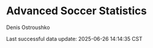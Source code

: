 # Advanced Soccer Statistics
Denis Ostroushko

<!-- gfm -->

Last successful data update: 2025-06-26 14:14:35 CST
